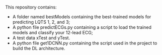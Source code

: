 This repository contains:
- A folder named bestModels containing the best-trained models for predicting LQTS 1, 2, and 3;
- A python file predictECGs.py containing a script to load the trained models and classify your 12-lead ECG;
- A test data xTest and yTest. 
- A python file get1DCNN.py containing the script used in the project to build the DL architecture.